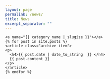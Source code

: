 ```yaml
---
layout: page
permalink: /news/
title: News
excerpt_separator: ""
---
```


<div id="archives">
    
    <a name="{{ category_name | slugize }}"></a>
    {% for post in site.posts %}
    <article class="archive-item">
    <p>
      <h4>{{ post.date | date_to_string  }} </h4> 
      {{ post.content }}
    </p>
    </article>
    {% endfor %}
</div>